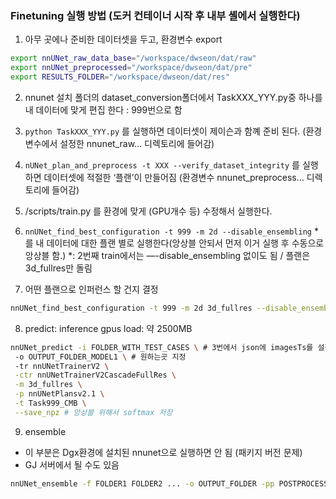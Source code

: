 ### Finetuning 실행 방법 (도커 컨테이너 시작 후 내부 셸에서 실행한다)

1. 아무 곳에나 준비한 데이터셋을 두고, 환경변수 export
```bash
export nnUNet_raw_data_base="/workspace/dwseon/dat/raw"
export nnUNet_preprocessed="/workspace/dwseon/dat/pre"
export RESULTS_FOLDER="/workspace/dwseon/dat/res"
```

2. nnunet 설치 폴더의 dataset_conversion폴더에서 TaskXXX_YYY.py중 하나를 내 데이터에 맞게 편집 한다 : 999번으로 함

3. `python TaskXXX_YYY.py` 를 실행하면 데이터셋이 제이슨과 함꼐 준비 된다. (환경변수에서 설정한 nnunet_raw… 디렉토리에 들어감)

4. `nUNet_plan_and_preprocess -t XXX --verify_dataset_integrity` 를 실행하면 데이터셋에 적절한 ‘플랜’이 만들어짐 (환경변수 nnunet_preprocess… 디렉토리에 들어감)

5. /scripts/train.py 를 환경에 맞게 (GPU개수 등) 수정해서 실행한다.

6. `nnUNet_find_best_configuration -t 999 -m 2d --disable_ensembling` *를 내 데이터에 대한 플랜 별로 실행한다(앙상블 안되서 먼저 이거 실행 후 수동으로 앙상블 함.)
   *: 2번째 train에서는 —-disable_ensembling 없이도 됨 / 플랜은 3d_fullres만 돌림

7. 어떤 플랜으로 인퍼런스 할 건지 결정
```bash
nnUNet_find_best_configuration -t 999 -m 2d 3d_fullres --disable_ensembling
```

8. predict: inference gpus load: 약 2500MB
```bash
nnUNet_predict -i FOLDER_WITH_TEST_CASES \ # 3번에서 json에 imagesTs를 설정해줬다면 해당 패쓰에 생성되어있음
 -o OUTPUT_FOLDER_MODEL1 \ # 원하는곳 지정
 -tr nnUNetTrainerV2 \
 -ctr nnUNetTrainerV2CascadeFullRes \
 -m 3d_fullres \
 -p nnUNetPlansv2.1 \
 -t Task999_CMB \
 --save_npz # 앙상블 위해서 softmax 저장
```

9. ensemble
- 이 부분은 Dgx환경에 설치된 nnunet으로 실행하면 안 됨 (패키지 버전 문제)
- GJ 서버에서 될 수도 있음
```bash
nnUNet_ensemble -f FOLDER1 FOLDER2 ... -o OUTPUT_FOLDER -pp POSTPROCESSING_FILE
```
